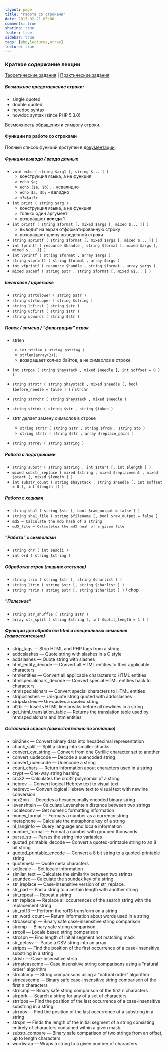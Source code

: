 ```yaml
---
layout: page
title: "Работа со строками"
date: 2013-02-21 03:00
comments: true
sharing: true
footer: true
sidebar: true
tags: [php,lectures,array]
lecture: true
---
```

### Краткое содержание лекции

[Теоретические задания](05-working-with-strings-theoretical-tasks.html) |
[Практические задания](05-working-with-strings-practical-tasks.html)

##### Возможное представление строки:

 * single quoted
 * double quoted
 * heredoc syntax
 * nowdoc syntax (since PHP 5.3.0)

Возможность обращения к символу строки.

#### Функции по работе со строками

Полный список функций доступен в [документации](http://www.php.net/manual/en/ref.strings.php).

##### Функции вывода / ввода данных

 * ```void echo ( string $arg1 [, string $... ] )```
    * конструкция языка, а не функция
    * ```echo $a;```
    * ```echo ($a, $b);``` - невалидно
    * ```echo $a, $b;``` - валидно
    * ```<?=$a;?>```
 * ```int print ( string $arg )```
    * конструкция языка, а не функция
    * только один аргумент
    * возвращает **всегда** 1
 * ```int printf ( string $format [, mixed $args [, mixed $... ]] )```
    * выводит на экран отформатированную строку
    * возвращает длину выведенной строки
 * ```string sprintf ( string $format [, mixed $args [, mixed $... ]] )```
 * ```int fprintf ( resource $handle , string $format [, mixed $args [, mixed $... ]] )```
 * ```int vprintf ( string $format , array $args )```
 * ```string vsprintf ( string $format , array $args )```
 * ```int vfprintf ( resource $handle , string $format , array $args )```
 * ```mixed sscanf ( string $str , string $format [, mixed &$... ] )```

##### lowercase / uppercase

 * ```string strtolower ( string $str )```
 * ```string strtoupper ( string $string )```
 * ```string lcfirst ( string $str )```
 * ```string ucfirst ( string $str )```
 * ```string ucwords ( string $str )```

##### Поиск / замена / "фильтрация" строк
 * strlen
    * ```int strlen ( string $string )```
    * ```strlen(array(2));```
    * возвращает кол-во байтов, а не символов в строке
 * ```int strpos ( string $haystack , mixed $needle [, int $offset = 0 ] )```
 * ```string strstr ( string $haystack , mixed $needle [, bool $before_needle = false ] )``` / ```strchr```
 * ```string strrchr ( string $haystack , mixed $needle )```

 * ```string strtok ( string $str , string $token )```
 * strtr делает замену символов в строке
    * ```string strtr ( string $str , string $from , string $to )```
    * ```string strtr ( string $str , array $replace_pairs )```
 * ```string strrev ( string $string )```

##### Работа с подстроками

 * ```string substr ( string $string , int $start [, int $length ] )```
 * ```mixed substr_replace ( mixed $string , mixed $replacement , mixed $start [, mixed $length ] )```
 * ```int substr_count ( string $haystack , string $needle [, int $offset = 0 [, int $length ]] )```

##### Работа с хешами

 * ```string sha1 ( string $str [, bool $raw_output = false ] )```
 * ```string sha1_file ( string $filename [, bool $raw_output = false ]```
 * ```md5 — Calculate the md5 hash of a string```
 * ```md5_file — Calculates the md5 hash of a given file```

##### "Работа" с символами

 * ```string chr ( int $ascii )```
 * ```int ord ( string $string )```

##### Обработка строк (лишних отступов)

 * ```string trim ( string $str [, string $charlist ] )```
 * ```string ltrim ( string $str [, string $charlist ] )```
 * ```string rtrim ( string $str [, string $charlist ] )``` / chop

##### "Полезное"

 * ```string str_shuffle ( string $str )```
 * ```array str_split ( string $string [, int $split_length = 1 ] )```

##### Функции для обработки html и специальных символов (самостоятельно)

 * strip_tags — Strip HTML and PHP tags from a string
 * addcslashes — Quote string with slashes in a C style
 * addslashes — Quote string with slashes
 * html_entity_decode — Convert all HTML entities to their applicable characters
 * htmlentities — Convert all applicable characters to HTML entities
 * htmlspecialchars_decode — Convert special HTML entities back to characters
 * htmlspecialchars — Convert special characters to HTML entities
 * stripcslashes — Un-quote string quoted with addcslashes
 * stripslashes — Un-quotes a quoted string
 * nl2br — Inserts HTML line breaks before all newlines in a string
 * get_html_translation_table — Returns the translation table used by htmlspecialchars and htmlentities



##### Остальной список (самостоятельно по желанию)

 * bin2hex — Convert binary data into hexadecimal representation
 * chunk_split — Split a string into smaller chunks
 * convert_cyr_string — Convert from one Cyrillic character set to another
 * convert_uudecode — Decode a uuencoded string
 * convert_uuencode — Uuencode a string
 * count_chars — Return information about characters used in a string
 * crypt — One-way string hashing
 * crc32 — Calculates the crc32 polynomial of a string
 * hebrev — Convert logical Hebrew text to visual text
 * hebrevc — Convert logical Hebrew text to visual text with newline conversion
 * hex2bin — Decodes a hexadecimally encoded binary string
 * levenshtein — Calculate Levenshtein distance between two strings
 * localeconv — Get numeric formatting information
 * money_format — Formats a number as a currency string
 * metaphone — Calculate the metaphone key of a string
 * nl_langinfo — Query language and locale information
 * number_format — Format a number with grouped thousands
 * parse_str — Parses the string into variables
 * quoted_printable_decode — Convert a quoted-printable string to an 8 bit string
 * quoted_printable_encode — Convert a 8 bit string to a quoted-printable string
 * quotemeta — Quote meta characters
 * setlocale — Set locale information
 * similar_text — Calculate the similarity between two strings
 * soundex — Calculate the soundex key of a string
 * str_ireplace — Case-insensitive version of str_replace.
 * str_pad — Pad a string to a certain length with another string
 * str_repeat — Repeat a string
 * str_replace — Replace all occurrences of the search string with the replacement string
 * str_rot13 — Perform the rot13 transform on a string
 * str_word_count — Return information about words used in a string
 * strcasecmp — Binary safe case-insensitive string comparison
 * strcmp — Binary safe string comparison
 * strcoll — Locale based string comparison
 * strcspn — Find length of initial segment not matching mask
 * str_getcsv — Parse a CSV string into an array
 * stripos — Find the position of the first occurrence of a case-insensitive substring in a string
 * stristr — Case-insensitive strstr
 * strnatcasecmp — Case insensitive string comparisons using a "natural order" algorithm
 * strnatcmp — String comparisons using a "natural order" algorithm
 * strncasecmp — Binary safe case-insensitive string comparison of the first n characters
 * strncmp — Binary safe string comparison of the first n characters
 * strpbrk — Search a string for any of a set of characters
 * strripos — Find the position of the last occurrence of a case-insensitive substring in a string
 * strrpos — Find the position of the last occurrence of a substring in a string
 * strspn — Finds the length of the initial segment of a string consisting entirely of characters contained within a given mask.
 * substr_compare — Binary safe comparison of two strings from an offset, up to length characters
 * wordwrap — Wraps a string to a given number of characters


